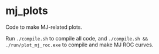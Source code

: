 mj_plots
==============

Code to make MJ-related plots.

Run `./compile.sh` to compile all code, and `./compile.sh && ./run/plot_mj_roc.exe` to
compile and make MJ ROC curves.